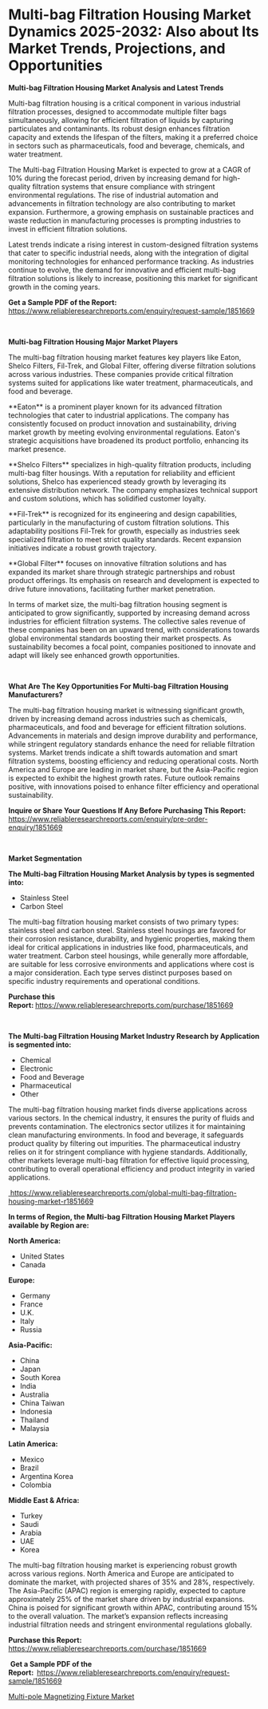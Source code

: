 <p><h1>Multi-bag Filtration Housing Market Dynamics 2025-2032: Also about Its Market Trends, Projections, and Opportunities</h1></p><p><strong>Multi-bag Filtration Housing Market Analysis and Latest Trends</strong></p>
<p><p>Multi-bag filtration housing is a critical component in various industrial filtration processes, designed to accommodate multiple filter bags simultaneously, allowing for efficient filtration of liquids by capturing particulates and contaminants. Its robust design enhances filtration capacity and extends the lifespan of the filters, making it a preferred choice in sectors such as pharmaceuticals, food and beverage, chemicals, and water treatment.</p><p>The Multi-bag Filtration Housing Market is expected to grow at a CAGR of 10% during the forecast period, driven by increasing demand for high-quality filtration systems that ensure compliance with stringent environmental regulations. The rise of industrial automation and advancements in filtration technology are also contributing to market expansion. Furthermore, a growing emphasis on sustainable practices and waste reduction in manufacturing processes is prompting industries to invest in efficient filtration solutions.</p><p>Latest trends indicate a rising interest in custom-designed filtration systems that cater to specific industrial needs, along with the integration of digital monitoring technologies for enhanced performance tracking. As industries continue to evolve, the demand for innovative and efficient multi-bag filtration solutions is likely to increase, positioning this market for significant growth in the coming years.</p></p>
<p><strong>Get a Sample PDF of the Report:&nbsp;</strong> <a href="https://www.reliableresearchreports.com/enquiry/request-sample/1851669?utm_campaign=3383&utm_medium=2&utm_source=Github&utm_content=ia&utm_term=26032025&utm_id=multi-bag-filtration-housing">https://www.reliableresearchreports.com/enquiry/request-sample/1851669</a></p>
<p>&nbsp;</p>
<p><strong>Multi-bag Filtration Housing Major Market Players</strong></p>
<p><p>The multi-bag filtration housing market features key players like Eaton, Shelco Filters, Fil-Trek, and Global Filter, offering diverse filtration solutions across various industries. These companies provide critical filtration systems suited for applications like water treatment, pharmaceuticals, and food and beverage.</p><p>**Eaton** is a prominent player known for its advanced filtration technologies that cater to industrial applications. The company has consistently focused on product innovation and sustainability, driving market growth by meeting evolving environmental regulations. Eaton's strategic acquisitions have broadened its product portfolio, enhancing its market presence.</p><p>**Shelco Filters** specializes in high-quality filtration products, including multi-bag filter housings. With a reputation for reliability and efficient solutions, Shelco has experienced steady growth by leveraging its extensive distribution network. The company emphasizes technical support and custom solutions, which has solidified customer loyalty.</p><p>**Fil-Trek** is recognized for its engineering and design capabilities, particularly in the manufacturing of custom filtration solutions. This adaptability positions Fil-Trek for growth, especially as industries seek specialized filtration to meet strict quality standards. Recent expansion initiatives indicate a robust growth trajectory.</p><p>**Global Filter** focuses on innovative filtration solutions and has expanded its market share through strategic partnerships and robust product offerings. Its emphasis on research and development is expected to drive future innovations, facilitating further market penetration.</p><p>In terms of market size, the multi-bag filtration housing segment is anticipated to grow significantly, supported by increasing demand across industries for efficient filtration systems. The collective sales revenue of these companies has been on an upward trend, with considerations towards global environmental standards boosting their market prospects. As sustainability becomes a focal point, companies positioned to innovate and adapt will likely see enhanced growth opportunities.</p></p>
<p>&nbsp;</p>
<p><strong>What Are The Key Opportunities For Multi-bag Filtration Housing Manufacturers?</strong></p>
<p><p>The multi-bag filtration housing market is witnessing significant growth, driven by increasing demand across industries such as chemicals, pharmaceuticals, and food and beverage for efficient filtration solutions. Advancements in materials and design improve durability and performance, while stringent regulatory standards enhance the need for reliable filtration systems. Market trends indicate a shift towards automation and smart filtration systems, boosting efficiency and reducing operational costs. North America and Europe are leading in market share, but the Asia-Pacific region is expected to exhibit the highest growth rates. Future outlook remains positive, with innovations poised to enhance filter efficiency and operational sustainability.</p></p>
<p><strong>Inquire or Share Your Questions If Any Before Purchasing This Report:</strong> <a href="https://www.reliableresearchreports.com/enquiry/pre-order-enquiry/1851669?utm_campaign=3383&utm_medium=2&utm_source=Github&utm_content=ia&utm_term=26032025&utm_id=multi-bag-filtration-housing">https://www.reliableresearchreports.com/enquiry/pre-order-enquiry/1851669</a></p>
<p>&nbsp;</p>
<p><strong>Market Segmentation</strong></p>
<p><strong>The Multi-bag Filtration Housing Market Analysis by types is segmented into:</strong></p>
<p><ul><li>Stainless Steel</li><li>Carbon Steel</li></ul></p>
<p><p>The multi-bag filtration housing market consists of two primary types: stainless steel and carbon steel. Stainless steel housings are favored for their corrosion resistance, durability, and hygienic properties, making them ideal for critical applications in industries like food, pharmaceuticals, and water treatment. Carbon steel housings, while generally more affordable, are suitable for less corrosive environments and applications where cost is a major consideration. Each type serves distinct purposes based on specific industry requirements and operational conditions.</p></p>
<p><strong>Purchase this Report:&nbsp;</strong><a href="https://www.reliableresearchreports.com/purchase/1851669?utm_campaign=3383&utm_medium=2&utm_source=Github&utm_content=ia&utm_term=26032025&utm_id=multi-bag-filtration-housing">https://www.reliableresearchreports.com/purchase/1851669</a></p>
<p>&nbsp;</p>
<p><strong>The Multi-bag Filtration Housing Market Industry Research by Application is segmented into:</strong></p>
<p><ul><li>Chemical</li><li>Electronic</li><li>Food and Beverage</li><li>Pharmaceutical</li><li>Other</li></ul></p>
<p><p>The multi-bag filtration housing market finds diverse applications across various sectors. In the chemical industry, it ensures the purity of fluids and prevents contamination. The electronics sector utilizes it for maintaining clean manufacturing environments. In food and beverage, it safeguards product quality by filtering out impurities. The pharmaceutical industry relies on it for stringent compliance with hygiene standards. Additionally, other markets leverage multi-bag filtration for effective liquid processing, contributing to overall operational efficiency and product integrity in varied applications.</p></p>
<p><a href="https://www.reliableresearchreports.com/global-multi-bag-filtration-housing-market-r1851669?utm_campaign=3383&utm_medium=2&utm_source=Github&utm_content=ia&utm_term=26032025&utm_id=multi-bag-filtration-housing">&nbsp;https://www.reliableresearchreports.com/global-multi-bag-filtration-housing-market-r1851669</a></p>
<p><strong>In terms of Region, the Multi-bag Filtration Housing Market Players available by Region are:</strong></p>
<p>
    <p> <strong> North America: </strong>
        <ul>
            <li>United States</li>
            <li>Canada</li>
        </ul>
        </p> 
    <p> <strong> Europe: </strong>
        <ul>
            <li>Germany</li>
            <li>France</li>
            <li>U.K.</li>
            <li>Italy</li>
            <li>Russia</li>
        </ul>
        </p> 
    <p> <strong> Asia-Pacific: </strong>
        <ul>
            <li>China</li>
            <li>Japan</li>
            <li>South Korea</li>
            <li>India</li>
            <li>Australia</li>
            <li>China Taiwan</li>
            <li>Indonesia</li>
            <li>Thailand</li>
            <li>Malaysia</li>
        </ul>
        </p> 
    <p> <strong> Latin America: </strong>
        <ul>
            <li>Mexico</li>
            <li>Brazil</li>
            <li>Argentina Korea</li>
            <li>Colombia</li>
        </ul>
        </p> 
    <p> <strong> Middle East & Africa: </strong>
        <ul>
            <li>Turkey</li>
            <li>Saudi</li>
            <li>Arabia</li>
            <li>UAE</li>
            <li>Korea</li>
        </ul>
    </p>
    </p>
<p><p>The multi-bag filtration housing market is experiencing robust growth across various regions. North America and Europe are anticipated to dominate the market, with projected shares of 35% and 28%, respectively. The Asia-Pacific (APAC) region is emerging rapidly, expected to capture approximately 25% of the market share driven by industrial expansions. China is poised for significant growth within APAC, contributing around 15% to the overall valuation. The market’s expansion reflects increasing industrial filtration needs and stringent environmental regulations globally.</p></p>
<p><strong>Purchase this Report: </strong><a href="https://www.reliableresearchreports.com/purchase/1851669?utm_campaign=3383&utm_medium=2&utm_source=Github&utm_content=ia&utm_term=26032025&utm_id=multi-bag-filtration-housing">https://www.reliableresearchreports.com/purchase/1851669</a></p>
<p>&nbsp;<strong>Get a Sample PDF of the Report:&nbsp;&nbsp;</strong><a href="https://www.reliableresearchreports.com/enquiry/request-sample/1851669?utm_campaign=3383&utm_medium=2&utm_source=Github&utm_content=ia&utm_term=26032025&utm_id=multi-bag-filtration-housing">https://www.reliableresearchreports.com/enquiry/request-sample/1851669</a></p>
<p><strong></strong></p>
<p><p><a href="https://github.com/porstheftyux/Market-Research-Report-List-1/blob/main/multi-pole-magnetizing-fixture-market.md?utm_campaign=3383&utm_medium=2&utm_source=Github&utm_content=ia&utm_term=26032025&utm_id=multi-bag-filtration-housing">Multi-pole Magnetizing Fixture Market</a></p></p>